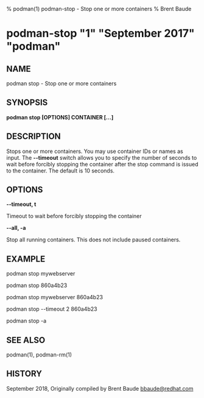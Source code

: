 % podman(1) podman-stop - Stop one or more containers
% Brent Baude
# podman-stop "1" "September 2017" "podman"

## NAME
podman stop - Stop one or more containers

## SYNOPSIS
**podman stop [OPTIONS] CONTAINER [...]**

## DESCRIPTION
Stops one or more containers.  You may use container IDs or names as input. The **--timeout** switch
allows you to specify the number of seconds to wait before forcibly stopping the container after the stop command
is issued to the container. The default is 10 seconds.

## OPTIONS

**--timeout, t**

Timeout to wait before forcibly stopping the container

**--all, -a**

Stop all running containers.  This does not include paused containers.


## EXAMPLE

podman stop mywebserver

podman stop 860a4b23

podman stop mywebserver 860a4b23

podman stop --timeout 2 860a4b23

podman stop -a

## SEE ALSO
podman(1), podman-rm(1)

## HISTORY
September 2018, Originally compiled by Brent Baude <bbaude@redhat.com>
